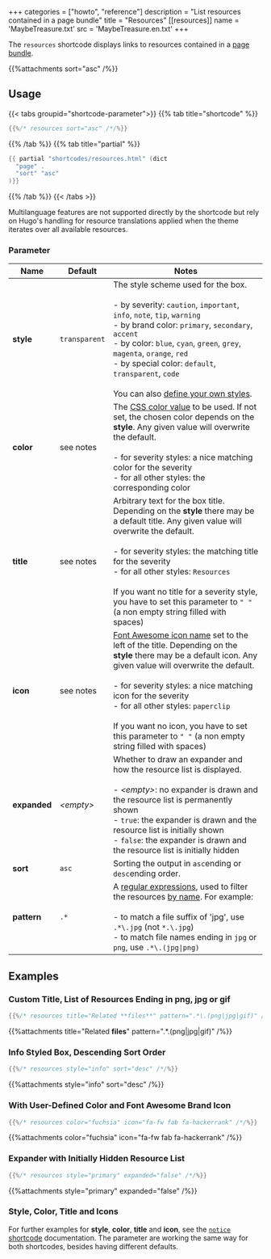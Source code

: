 +++
categories = ["howto", "reference"]
description = "List resources contained in a page bundle"
title = "Resources"
[[resources]]
  name = 'MaybeTreasure.txt'
  src = 'MaybeTreasure.en.txt'
+++

The `resources` shortcode displays links to resources contained in a [page bundle](https://gohugo.io/content-management/page-bundles/).

{{%attachments sort="asc" /%}}

## Usage

{{< tabs groupid="shortcode-parameter">}}
{{% tab title="shortcode" %}}

````go
{{%/* resources sort="asc" /*/%}}
````

{{% /tab %}}
{{% tab title="partial" %}}

````go
{{ partial "shortcodes/resources.html" (dict
  "page" .
  "sort" "asc"
)}}
````

{{% /tab %}}
{{< /tabs >}}

Multilanguage features are not supported directly by the shortcode but rely on Hugo's handling for resource translations applied when the theme iterates over all available resources.

### Parameter

| Name                  | Default         | Notes       |
|-----------------------|-----------------|-------------|
| **style**             | `transparent`   | The style scheme used for the box.<br><br>- by severity: `caution`, `important`, `info`, `note`, `tip`, `warning`<br>- by brand color: `primary`, `secondary`, `accent`<br>- by color: `blue`, `cyan`, `green`, `grey`, `magenta`, `orange`, `red`<br>- by special color: `default`, `transparent`, `code`<br><br>You can also [define your own styles](shortcodes/notice#defining-own-styles). |
| **color**             | see notes       | The [CSS color value](https://developer.mozilla.org/en-US/docs/Web/CSS/color_value) to be used. If not set, the chosen color depends on the **style**. Any given value will overwrite the default.<br><br>- for severity styles: a nice matching color for the severity<br>- for all other styles: the corresponding color |
| **title**             | see notes       | Arbitrary text for the box title. Depending on the **style** there may be a default title. Any given value will overwrite the default.<br><br>- for severity styles: the matching title for the severity<br>- for all other styles: `Resources`<br><br>If you want no title for a severity style, you have to set this parameter to `" "` (a non empty string filled with spaces) |
| **icon**              | see notes       | [Font Awesome icon name](shortcodes/icon#finding-an-icon) set to the left of the title. Depending on the **style** there may be a default icon. Any given value will overwrite the default.<br><br>- for severity styles: a nice matching icon for the severity<br>- for all other styles: `paperclip`<br><br>If you want no icon, you have to set this parameter to `" "` (a non empty string filled with spaces) |
| **expanded**          | _&lt;empty&gt;_ | Whether to draw an expander and how the resource list is displayed.<br><br>- _&lt;empty&gt;_: no expander is drawn and the resource list is permanently shown<br>- `true`: the expander is drawn and the resource list is initially shown<br>- `false`: the expander is drawn and the resource list is initially hidden |
| **sort**              | `asc`           | Sorting the output in `asc`ending or `desc`ending order. |
| **pattern**           | `.*`            | A [regular expressions](https://en.wikipedia.org/wiki/Regular_expression), used to filter the resources [by name](https://gohugo.io/methods/resource/name/). For example:<br><br>- to match a file suffix of 'jpg', use `.*\.jpg` (not `*.\.jpg`)<br>- to match file names ending in `jpg` or `png`, use `.*\.(jpg\|png)` |

## Examples

### Custom Title, List of Resources Ending in png, jpg or gif

````go
{{%/* resources title="Related **files**" pattern=".*\.(png|jpg|gif)" /*/%}}
````

{{%attachments title="Related **files**" pattern=".*\.(png|jpg|gif)" /%}}

### Info Styled Box, Descending Sort Order

````go
{{%/* resources style="info" sort="desc" /*/%}}
````

{{%attachments style="info" sort="desc" /%}}

### With User-Defined Color and Font Awesome Brand Icon

````go
{{%/* resources color="fuchsia" icon="fa-fw fab fa-hackerrank" /*/%}}
````

{{%attachments color="fuchsia" icon="fa-fw fab fa-hackerrank" /%}}

### Expander with Initially Hidden Resource List

````go
{{%/* resources style="primary" expanded="false" /*/%}}
````

{{%attachments style="primary" expanded="false" /%}}

### Style, Color, Title and Icons

For further examples for **style**, **color**, **title** and **icon**, see the [`notice` shortcode](shortcodes/notice) documentation. The parameter are working the same way for both shortcodes, besides having different defaults.
